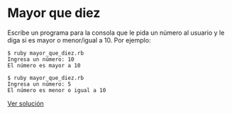 # Mayor que diez

Escribe un programa para la consola que le pida un número al usuario y le diga si es mayor o menor/igual a 10. Por ejemplo:

```
$ ruby mayor_que_diez.rb
Ingresa un número: 10
El número es mayor a 10
```

```
$ ruby mayor_que_diez.rb
Ingresa un número: 5
El número es menor o igual a 10
```

[Ver solución](solutions/mayor_que_diez.rb)
